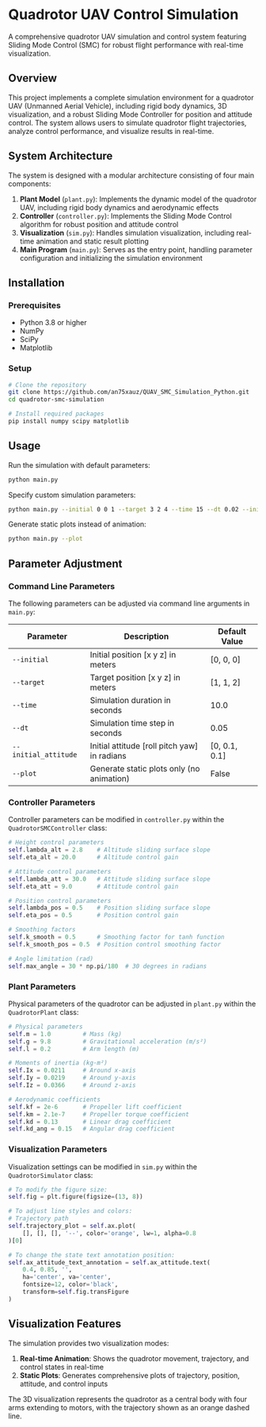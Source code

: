 # Quadrotor UAV Control Simulation

A comprehensive quadrotor UAV simulation and control system featuring Sliding Mode Control (SMC) for robust flight performance with real-time visualization.

## Overview

This project implements a complete simulation environment for a quadrotor UAV (Unmanned Aerial Vehicle), including rigid body dynamics, 3D visualization, and a robust Sliding Mode Controller for position and attitude control. The system allows users to simulate quadrotor flight trajectories, analyze control performance, and visualize results in real-time.

## System Architecture

The system is designed with a modular architecture consisting of four main components:

1. **Plant Model** (`plant.py`): Implements the dynamic model of the quadrotor UAV, including rigid body dynamics and aerodynamic effects
2. **Controller** (`controller.py`): Implements the Sliding Mode Control algorithm for robust position and attitude control
3. **Visualization** (`sim.py`): Handles simulation visualization, including real-time animation and static result plotting
4. **Main Program** (`main.py`): Serves as the entry point, handling parameter configuration and initializing the simulation environment

## Installation

### Prerequisites

- Python 3.8 or higher
- NumPy
- SciPy
- Matplotlib

### Setup

```bash
# Clone the repository
git clone https://github.com/an75xauz/QUAV_SMC_Simulation_Python.git
cd quadrotor-smc-simulation

# Install required packages
pip install numpy scipy matplotlib
```

## Usage

Run the simulation with default parameters:

```bash
python main.py
```

Specify custom simulation parameters:

```bash
python main.py --initial 0 0 1 --target 3 2 4 --time 15 --dt 0.02 --initial_attitude 0.1 0.1 0
```

Generate static plots instead of animation:

```bash
python main.py --plot
```

## Parameter Adjustment

### Command Line Parameters

The following parameters can be adjusted via command line arguments in `main.py`:

| Parameter | Description | Default Value |
|-----------|-------------|---------------|
| `--initial` | Initial position [x y z] in meters | [0, 0, 0] |
| `--target` | Target position [x y z] in meters | [1, 1, 2] |
| `--time` | Simulation duration in seconds | 10.0 |
| `--dt` | Simulation time step in seconds | 0.05 |
| `--initial_attitude` | Initial attitude [roll pitch yaw] in radians | [0, 0.1, 0.1] |
| `--plot` | Generate static plots only (no animation) | False |

### Controller Parameters

Controller parameters can be modified in `controller.py` within the `QuadrotorSMCController` class:

```python
# Height control parameters
self.lambda_alt = 2.8    # Altitude sliding surface slope
self.eta_alt = 20.0      # Altitude control gain

# Attitude control parameters
self.lambda_att = 30.0   # Attitude sliding surface slope
self.eta_att = 9.0       # Attitude control gain

# Position control parameters
self.lambda_pos = 0.5    # Position sliding surface slope
self.eta_pos = 0.5       # Position control gain

# Smoothing factors
self.k_smooth = 0.5      # Smoothing factor for tanh function
self.k_smooth_pos = 0.5  # Position control smoothing factor

# Angle limitation (rad)
self.max_angle = 30 * np.pi/180  # 30 degrees in radians
```

### Plant Parameters

Physical parameters of the quadrotor can be adjusted in `plant.py` within the `QuadrotorPlant` class:

```python
# Physical parameters
self.m = 1.0         # Mass (kg)
self.g = 9.8         # Gravitational acceleration (m/s²)
self.l = 0.2         # Arm length (m)

# Moments of inertia (kg·m²)
self.Ix = 0.0211     # Around x-axis
self.Iy = 0.0219     # Around y-axis
self.Iz = 0.0366     # Around z-axis

# Aerodynamic coefficients
self.kf = 2e-6       # Propeller lift coefficient
self.km = 2.1e-7     # Propeller torque coefficient
self.kd = 0.13       # Linear drag coefficient
self.kd_ang = 0.15   # Angular drag coefficient
```

### Visualization Parameters

Visualization settings can be modified in `sim.py` within the `QuadrotorSimulator` class:

```python
# To modify the figure size:
self.fig = plt.figure(figsize=(13, 8))

# To adjust line styles and colors:
# Trajectory path
self.trajectory_plot = self.ax.plot(
    [], [], [], '--', color='orange', lw=1, alpha=0.8
)[0]

# To change the state text annotation position:
self.ax_attitude_text_annotation = self.ax_attitude.text(
    0.4, 0.85, '',
    ha='center', va='center',
    fontsize=12, color='black',
    transform=self.fig.transFigure
)
```

## Visualization Features

The simulation provides two visualization modes:

1. **Real-time Animation**: Shows the quadrotor movement, trajectory, and control states in real-time
2. **Static Plots**: Generates comprehensive plots of trajectory, position, attitude, and control inputs

The 3D visualization represents the quadrotor as a central body with four arms extending to motors, with the trajectory shown as an orange dashed line.
